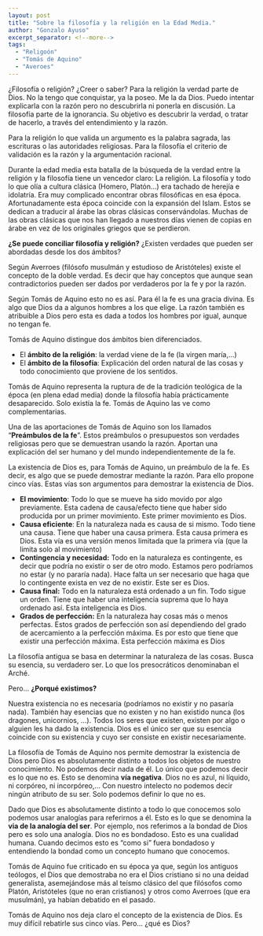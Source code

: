 ```yaml
---
layout: post
title: "Sobre la filosofía y la religión en la Edad Media."
author: "Gonzalo Ayuso"
excerpt_separator: <!--more-->
tags: 
  - "Religoón"
  - "Tomás de Aquino"
  - "Averoes"
---
```

¿Filosofía o religión? ¿Creer o saber? Para la religión la verdad parte de Dios. No la tengo que conquistar, ya la poseo. Me la da Dios. Puedo intentar explicarla con la razón pero no descubrirla ni ponerla en discusión. La filosofía parte de la ignorancia. Su objetivo es descubrir la verdad, o tratar de hacerlo, a través del entendimiento y la razón.
<!--more-->
Para la religión lo que valida un argumento es la palabra sagrada, las escrituras o las autoridades religiosas. Para la filosofía el criterio de validación es la razón y la argumentación racional.

Durante la edad media esta batalla de la búsqueda de la verdad entre la religión y la filosofía tiene un vencedor claro: La religión. La filosofía y todo lo que olía a cultura clásica (Homero, Platón...) era tachado de herejía e idolatría. Era muy complicado encontrar obras filosóficas en esa época. Afortunadamente esta época coincide con la expansión del Islam. Estos se dedican a traducir al árabe las obras clásicas conservándolas. Muchas de las obras clásicas que nos han llegado a nuestros días vienen de copias en árabe en vez de los originales griegos que se perdieron.

**¿Se puede conciliar filosofía y religión?** ¿Existen verdades que pueden ser abordadas desde los dos ámbitos?

Según Averroes (filósofo musulmán y estudioso de Aristóteles) existe el concepto de la doble verdad. Es decir que hay conceptos que aunque sean contradictorios pueden ser dados por verdaderos por la fe y por la razón.

Según Tomás de Aquino esto no es así. Para él la fe es una gracia divina. Es algo que Dios da a algunos hombres a los que elige. La razón también es atribuible a Dios pero esta es dada a todos los hombres por igual,  aunque no tengan fe.

Tomás de Aquino distingue dos ámbitos bien diferenciados.

- El **ámbito de la religión**: la verdad viene de la fe (la virgen maría,...)
- El **ámbito de la filosofía**: Explicación del orden natural de las cosas y todo conocimiento que proviene de los sentidos.

Tomás de Aquino representa la ruptura de de la tradición teológica de la época (en plena edad media) donde la filosofía había prácticamente desaparecido. Solo existía la fe. Tomás de Aquino las ve como complementarias.

Una de las aportaciones de Tomás de Aquino son los llamados “**Preámbulos de la fe**”. Estos preámbulos o presupuestos son verdades religiosas pero que se demuestran usando la razón. Aportan una explicación del ser humano y del mundo independientemente de la fe.

La existencia de Dios es, para Tomás de Aquino, un preámbulo de la fe. Es decir, es algo que se puede demostrar mediante la razón. Para ello propone cinco vías. Estas vías son argumentos para demostrar la existencia de Dios.

- **El movimiento**: Todo lo que se mueve ha sido movido por algo previamente. Esta cadena de causa/efecto tiene que haber sido producida por un primer movimiento. Este primer movimiento es Dios.
- **Causa eficiente**: En la naturaleza nada es causa de si mismo. Todo tiene una causa. Tiene que haber una causa primera. Esta causa primera es Dios. Esta vía es una versión menos limitada que la primera vía (que la limita solo al movimiento)
- **Contingencia y necesidad:** Todo en la naturaleza es contingente, es decir que podría no existir o ser de otro modo. Estamos pero podríamos no estar (y no pararía nada). Hace falta un ser necesario que haga que lo contingente exista en vez de no existir. Este ser es Dios.
- **Causa final:** Todo en la naturaleza está ordenado a un fin. Todo sigue un orden. Tiene que haber una inteligencia suprema que lo haya ordenado así. Esta inteligencia es Dios.
- **Grados de perfección:** En la naturaleza hay cosas más o menos perfectas. Estos grados de perfección son así dependiendo del grado de acercamiento a la perfección máxima. Es por esto que tiene que existir una perfección máxima. Esta perfección máxima es Dios

La filosofía antigua se basa en determinar la naturaleza de las cosas. Busca su esencia, su verdadero ser. Lo que los presocráticos denominaban el Arché. 

Pero... **¿Porqué existimos?**

Nuestra existencia no es necesaria (podríamos no existir y no pasaría nada). También hay esencias que no existen y no han existido nunca (los dragones, unicornios, …). Todos los seres que existen, existen por algo o alguien les ha dado la existencia. Dios es el único ser que su esencia coincide con su existencia y cuyo ser consiste en existir necesariamente.

La filosofía de Tomás de Aquino nos permite demostrar la existencia de Dios pero Dios es absolutamente distinto a todos los objetos de nuestro conocimiento. No podemos decir nada de él. Lo único que podemos decir es lo que no es. Esto se denomina **vía negativa**. Dios no es azul, ni líquido, ni corpóreo, ni incorpóreo,... Con nuestro intelecto no podemos decir ningún atributo de su ser. Solo podemos definir lo que no es.

Dado que Dios es absolutamente distinto a todo lo que conocemos solo podemos usar analogías para referirnos a él. Esto es lo que se denomina la **via de la analogía del ser**. Por ejemplo, nos referimos a la bondad de Dios pero es solo una analogía. Dios no es bondadoso. Esto es una cualidad humana. Cuando decimos esto es “como si” fuera bondadoso y entendiendo la bondad como un concepto humano que conocemos.

Tomás de Aquino fue criticado en su época ya que, según los antiguos teólogos, el Dios que demostraba no era el Dios cristiano si no una deidad generalista, asemejándose más al teísmo clásico del que filósofos como Platón, Aristóteles (que no eran cristianos) y otros como Averroes (que era musulmán), ya habían debatido en el pasado.

Tomás de Aquino nos deja claro el concepto de la existencia de Dios. Es muy difícil rebatirle sus cinco vías. Pero... ¿qué es Dios?